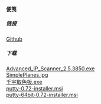 #### 便笺

##### 链接

[Github](https://github.com/asdwfwqd "Github")<br>

##### 下载

[Advanced_IP_Scanner_2.5.3850.exe](https://asdwfwqd.com/download/note/Advanced_IP_Scanner_2.5.3850.exe)<br>
[SimplePlanes.jpg](https://asdwfwqd.com/download/note/SimplePlanes.jpg)<br>
[千宇取色板.exe](https://asdwfwqd.com/download/note/千宇取色板.exe)<br>
[putty-0.72-installer.msi](https://asdwfwqd.com/download/note/putty-0.72-installer.msi)<br>
[putty-64bit-0.72-installer.msi](https://asdwfwqd.com/download/note/putty-64bit-0.72-installer.msi)<br>
